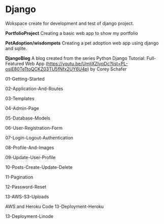 # Django
Wokspace create for development and test of django project.

**PortfolioProject**
Creating a basic web app to show my portfolio

**PetAdoption/wisdompets**
Creating a pet adoption web app using django and sqlite.

**DjangoBlog**
A blog created from the series Python Django Tutorial: Full-Featured Web App (https://youtu.be/UmljXZIypDc?list=PL-osiE80TeTtoQCKZ03TU5fNfx2UY6U4p) by Corey Schafer

01-Getting-Started

02-Application-And-Routes

03-Templates

04-Admin-Page

05-Database-Models

06-User-Registration-Form

07-Login-Logout-Authentication

08-Profile-And-Images

09-Update-User-Profile

10-Posts-Create-Update-Delete

11-Pagination

12-Password-Reset

13-AWS-S3-Uploads

AWS and Heroku Code
13-Deployment-Heroku

13-Deployment-Linode
